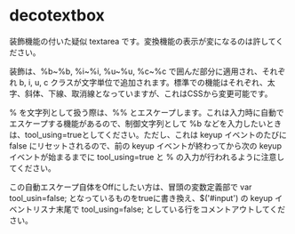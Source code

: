 # decotextbox
装飾機能の付いた疑似 textarea です。変換機能の表示が変になるのは許してください。

装飾は、%b~%b, %i~%i, %u~%u, %c~%c で囲んだ部分に適用され、それぞれ b, i, u, c クラスが文字単位で追加されます。標準での機能はそれぞれ、太字、斜体、下線、取消線となっていますが、これはCSSから変更可能です。

% を文字列として扱う際は、%% とエスケープします。これは入力時に自動でエスケープする機能があるので、制御文字列として %b などを入力したいときは、tool_using=trueとしてください。ただし、これは keyup イベントのたびに false にリセットされるので、前の keyup イベントが終わってから次の keyup イベントが始まるまでに tool_using=true と % の入力が行われるように注意してください。

この自動エスケープ自体をOffにしたい方は、冒頭の変数定義部で var tool_usin=false; となっているものをtrueに書き換え、$('#input') の keyup イベントリスナ末尾で tool_using=false; としている行をコメントアウトしてください。
